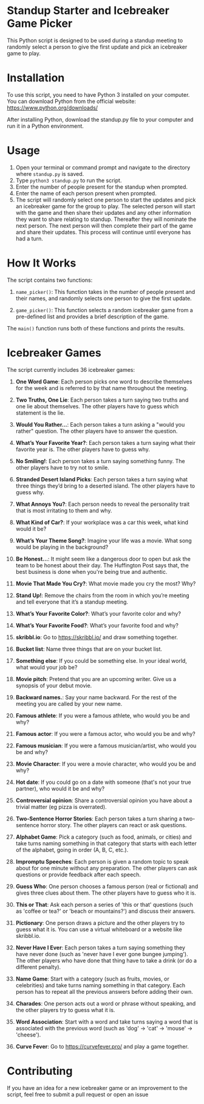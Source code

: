# Standup Starter and Icebreaker Game Picker

This Python script is designed to be used during a standup meeting to randomly select a person to give the first update and pick an icebreaker game to play.

# Installation
To use this script, you need to have Python 3 installed on your computer. You can download Python from the official website: https://www.python.org/downloads/

After installing Python, download the standup.py file to your computer and run it in a Python environment.

# Usage

1. Open your terminal or command prompt and navigate to the directory where `standup.py` is saved.
2. Type `python3 standup.py` to run the script.
3. Enter the number of people present for the standup when prompted.
4. Enter the name of each person present when prompted.
5. The script will randomly select one person to start the updates and pick an icebreaker game for the group to play.
    The selected person will start with the game and then share their updates and any other information they want to share relating to standup. Thereafter they will nominate the next person. The next person will then complete their part of the game and share their updates. This process will continue until everyone has had a turn.

# How It Works

The script contains two functions:

1. `name_picker()`: This function takes in the number of people present and their names, and randomly selects one person to give the first update.

2. `game_picker()`: This function selects a random icebreaker game from a pre-defined list and provides a brief description of the game.

The `main()` function runs both of these functions and prints the results.

# Icebreaker Games

The script currently includes 36 icebreaker games:

1. **One Word Game**: Each person picks one word to describe themselves for the week and is referred to by that name throughout the meeting.

2. **Two Truths, One Lie**: Each person takes a turn saying two truths and one lie about themselves. The other players have to guess which statement is the lie.

3. **Would You Rather...**: Each person takes a turn asking a "would you rather" question. The other players have to answer the question.

4. **What’s Your Favorite Year?**: Each person takes a turn saying what their favorite year is. The other players have to guess why.

5. **No Smiling!**: Each person takes a turn saying something funny. The other players have to try not to smile.

6. **Stranded Desert Island Picks**: Each person takes a turn saying what three things they’d bring to a deserted island. The other players have to guess why.

7. **What Annoys You?**: Each person needs to reveal the personality trait that is most irritating to them and why.

8. **What Kind of Car?**: If your workplace was a car this week, what kind would it be?

9. **What’s Your Theme Song?**: Imagine your life was a movie. What song would be playing in the background?

10. **Be Honest...**: It might seem like a dangerous door to open but ask the team to be honest about their day. The Huffington Post says that, the best  business is done when you're being true and authentic.

11. **Movie That Made You Cry?**: What movie made you cry the most? Why?

12. **Stand Up!**: Remove the chairs from the room in which you’re meeting and tell everyone that it’s a standup meeting.

13. **What’s Your Favorite Color?**: What’s your favorite color and why?

14. **What’s Your Favorite Food?**: What’s your favorite food and why?

15. **skribbl.io**: Go to https://skribbl.io/ and draw something together.

16. **Bucket list**: Name three things that are on your bucket list.

17. **Something else**: If you could be something else. In your ideal world, what would your job be?

18. **Movie pitch**: Pretend that you are an upcoming writer. Give us a synopsis of your debut movie.

19. **Backward names.**: Say your name backward. For the rest of the meeting you are called by your new name.

20. **Famous athlete**: If you were a famous athlete, who would you be and why?

21. **Famous actor**: If you were a famous actor, who would you be and why?

22. **Famous musician**: If you were a famous musician/artist, who would you be and why?

23. **Movie Character**: If you were a movie character, who would you be and why?

24. **Hot date**: If you could go on a date with someone (that's not your true partner), who would it be and why?

25. **Controversial opinion**: Share a controversial opinion you have about a trivial matter (eg pizza is overrated).

26. **Two-Sentence Horror Stories**: Each person takes a turn sharing a two-sentence horror story. The other players can react or ask questions.

27. **Alphabet Game**: Pick a category (such as food, animals, or cities) and take turns naming something in that category that starts with each letter of the alphabet, going in order (A, B, C, etc.).

28. **Impromptu Speeches**: Each person is given a random topic to speak about for one minute without any preparation. The other players can ask questions or provide feedback after each speech.

29. **Guess Who**: One person chooses a famous person (real or fictional) and gives three clues about them. The other players have to guess who it is.

30. **This or That**: Ask each person a series of 'this or that' questions (such as 'coffee or tea?' or 'beach or mountains?') and discuss their answers.

31. **Pictionary**: One person draws a picture and the other players try to guess what it is. You can use a virtual whiteboard or a website like skribbl.io.

32. **Never Have I Ever**: Each person takes a turn saying something they have never done (such as 'never have I ever gone bungee jumping'). The other players who have done that thing have to take a drink (or do a different penalty).

33. **Name Game**: Start with a category (such as fruits, movies, or celebrities) and take turns naming something in that category. Each person has to repeat all the previous answers before adding their own.

34. **Charades**: One person acts out a word or phrase without speaking, and the other players try to guess what it is.

35. **Word Association**: Start with a word and take turns saying a word that is associated with the previous word (such as 'dog' -> 'cat' -> 'mouse' -> 'cheese').

36. **Curve Fever**: Go to https://curvefever.pro/ and play a game together.

# Contributing

If you have an idea for a new icebreaker game or an improvement to the script, feel free to submit a pull request or open an issue
